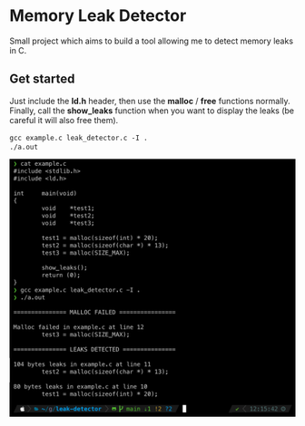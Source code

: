# Memory Leak Detector

Small project which aims to build a tool allowing me to detect memory leaks in C.

## Get started

Just include the **ld.h** header, then use the **malloc** / **free** functions normally. Finally, call the **show_leaks** function when you want to display the leaks (be careful it will also free them).

```
gcc example.c leak_detector.c -I .
./a.out
```

![example_image](example.png)
